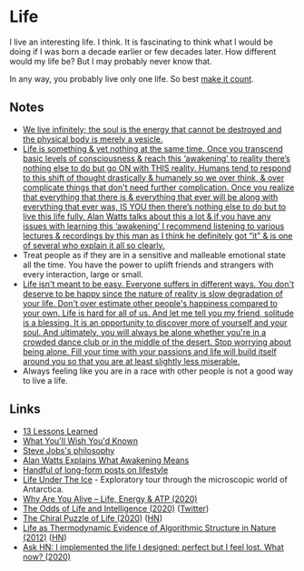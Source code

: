 # Life

I live an interesting life. I think. It is fascinating to think what I would be doing if I was born a decade earlier or few decades later. How different would my life be? But I may probably never know that.

In any way, you probably live only one life. So best [make it count](http://paulgraham.com/vb.html).

## Notes

* [We live infinitely; the soul is the energy that cannot be destroyed and the physical body is merely a vesicle.](https://www.reddit.com/r/DMT/comments/7mnp7f/your_number_one_most_profound_realisation_after/)
* [Life is something & yet nothing at the same time. Once you transcend basic levels of consciousness & reach this ‘awakening’ to reality there’s nothing else to do but go ON with THIS reality. Humans tend to respond to this shift of thought drastically & humanely so we over think, & over complicate things that don't need further complication. Once you realize that everything that there is & everything that ever will be along with everything that ever was, IS YOU then there’s nothing else to do but to live this life fully. Alan Watts talks about this a lot & if you have any issues with learning this ‘awakening’ I recommend listening to various lectures & recordings by this man as I think he definitely got “it” & is one of several who explain it all so clearly.](https://www.reddit.com/r/Psychonaut/comments/7whvuf/what_youre_experiencing_is_death_without_the/)
* Treat people as if they are in a sensitive and malleable emotional state all the time. You have the power to uplift friends and strangers with every interaction, large or small.
* [Life isn't meant to be easy. Everyone suffers in different ways. You don't deserve to be happy since the nature of reality is slow degradation of your life. Don't over estimate other people's happiness compared to your own. Life is hard for all of us. And let me tell you my friend, solitude is a blessing. It is an opportunity to discover more of yourself and your soul. And ultimately, you will always be alone whether you're in a crowded dance club or in the middle of the desert. Stop worrying about being alone. Fill your time with your passions and life will build itself around you so that you are at least slightly less miserable.](https://www.reddit.com/r/Psychonaut/comments/8exb53/seems_i_am_destined_for_a_life_of_lonely/)
* Always feeling like you are in a race with other people is not a good way to live a life.

## Links

* [13 Lessons Learned](https://brightthemag.com/13-lessons-learned-e4f8ceb21e60)
* [What You'll Wish You'd Known](http://www.paulgraham.com/hs.html)
* [Steve Jobs's philosophy](https://www.youtube.com/watch?v=uwf38MVMbc8)
* [Alan Watts Explains What Awakening Means](https://www.youtube.com/watch?v=7SfZZlpfaN0)
* [Handful of long-form posts on lifestyle](https://wiki.xxiivv.com/#lifestyle)
* [Life Under The Ice](https://lifeundertheice.org/) - Exploratory tour through the microscopic world of Antarctica.
* [Why Are You Alive – Life, Energy & ATP \(2020\)](https://www.youtube.com/watch?v=QImCld9YubE)
* [The Odds of Life and Intelligence \(2020\)](https://www.youtube.com/watch?v=iLbbpRYRW5Y) \([Twitter](https://twitter.com/BadAstronomer/status/1262759449384517634)\)
* [The Chiral Puzzle of Life \(2020\)](https://iopscience.iop.org/article/10.3847/2041-8213/ab8dc6) \([HN](https://news.ycombinator.com/item?id=23294294)\)
* [Life as Thermodynamic Evidence of Algorithmic Structure in Nature \(2012\)](https://www.mdpi.com/1099-4300/14/11/2173) \([HN](https://news.ycombinator.com/item?id=23448081)\)
* [Ask HN: I implemented the life I designed: perfect but I feel lost. What now? \(2020\)](https://news.ycombinator.com/item?id=23450110)

